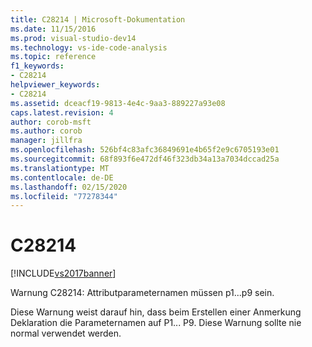 ```yaml
---
title: C28214 | Microsoft-Dokumentation
ms.date: 11/15/2016
ms.prod: visual-studio-dev14
ms.technology: vs-ide-code-analysis
ms.topic: reference
f1_keywords:
- C28214
helpviewer_keywords:
- C28214
ms.assetid: dceacf19-9813-4e4c-9aa3-889227a93e08
caps.latest.revision: 4
author: corob-msft
ms.author: corob
manager: jillfra
ms.openlocfilehash: 526bf4c83afc36849691e4b65f2e9c6705193e01
ms.sourcegitcommit: 68f893f6e472df46f323db34a13a7034dccad25a
ms.translationtype: MT
ms.contentlocale: de-DE
ms.lasthandoff: 02/15/2020
ms.locfileid: "77278344"
---
```

# <a name="c28214"></a>C28214
[!INCLUDE[vs2017banner](../includes/vs2017banner.md)]

Warnung C28214: Attributparameternamen müssen p1...p9 sein.  
  
 Diese Warnung weist darauf hin, dass beim Erstellen einer Anmerkung Deklaration die Parameternamen auf P1... P9. Diese Warnung sollte nie normal verwendet werden.
